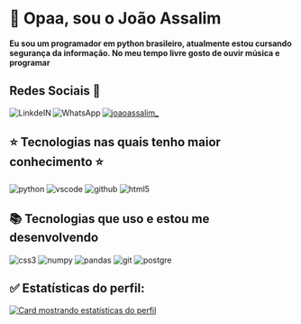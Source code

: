 # :space_invader: Opaa, sou o João Assalim

__Eu sou um programador em python brasileiro, atualmente estou cursando segurança da informação.
No meu tempo livre gosto de ouvir música e programar__



## Redes Sociais 📲 ##
<p align="left">
<a href="https://instagram.com/joaoassalim_" target="blank"><img align="center" src="https://img.shields.io/badge/Instagram-100000?style=for-the-badge&logo=instagram&logoColor=purple" alt="joaoassalim_"/></a>
<a target="_blank" href="https://www.linkedin.com/in/joaoassalim/"><img align="left" alt="LinkdeIN" src="https://img.shields.io/badge/LinkedIn-100000?style=for-the-badge&logo=linkedIn&logoColor=blue"/></a>
<a target="_blank" href="https://wa.me/+55014997290453"><img align="left" alt="WhatsApp" src="https://img.shields.io/badge/WhatsApp-100000?style=for-the-badge&logo=WhatsApp&logoColor=green"/></a><br>
</p>


## :star: Tecnologias nas quais tenho maior conhecimento :star: ##
  <div style="display: inline_block">
     <img align="center" alt="python" src="https://img.shields.io/badge/Python-16537e?style=for-the-badge&logo=python&logoColor=yellow" />
     <img align="center" alt="vscode" src="https://img.shields.io/badge/VsCode-16537e?style=for-the-badge&logo=VisualStudioCode&logoColor=blue"/>
     <img align="center" alt="github" src="https://img.shields.io/badge/GitHub-16537e?style=for-the-badge&logo=github&logoColor=white" />
     <img align="center" alt="html5" src="https://img.shields.io/badge/HTML5-16537e?style=for-the-badge&logo=html5&logoColor=orange" />
 </div>
 
 ## :books: Tecnologias que uso e estou me desenvolvendo ##
 <div style="display: inline_block">
     <img align="center" alt="css3" src="https://img.shields.io/badge/CSS3-16537e?style=for-the-badge&logo=css3&logoColor=blue" />
     <img align="center" alt="numpy" src="https://img.shields.io/badge/Numpy-16537e?style=for-the-badge&logo=numpy&logoColor=yellow" />
     <img align="center" alt="pandas" src="https://img.shields.io/badge/Pandas-16537e?style=for-the-badge&logo=pandas&logoColor=white" />
     <img align="center" alt="git" src="https://img.shields.io/badge/Git-16537e?style=for-the-badge&logo=git&logoColor=orange" />
     <img align="center" alt="postgre" src="https://img.shields.io/badge/PostgreSQL-16537e?style=for-the-badge&logo=postgreSQL&logoColor=white" />
</div>
  
## :white_check_mark: Estatísticas do perfil: ##

[![Card mostrando estatísticas do perfil](https://github-profile-summary-cards.vercel.app/api/cards/profile-details?username=JoaoAssalim&theme=solarized_dark)](#)


